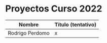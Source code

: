 # Proyectos Curso 2022

|Nombre|Título (tentativo)|
|------|------------------|
|Rodrigo Perdomo|x|
